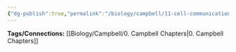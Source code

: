 ```yaml
---
{"dg-publish":true,"permalink":"/biology/campbell/11-cell-communication/","dgHomeLink":true,"dgPassFrontmatter":true}
---
```


**Tags/Connections:**
[[Biology/Campbell/0. Campbell Chapters|0. Campbell Chapters]]